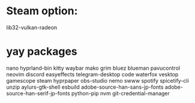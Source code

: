 # Steam option:

lib32-vulkan-radeon

# yay packages

nano
hyprland-bin
kitty
waybar
mako
grim
bluez
blueman
pavucontrol
neovim
discord
easyeffects
telegram-desktop
code
waterfox
vesktop
gamescope
steam
hyprpaper
obs-studio
nemo
swww
spotify
spicetify-cli
unzip
aylurs-gtk-shell
esbuild
adobe-source-han-sans-jp-fonts
adobe-source-han-serif-jp-fonts
python-pip
nvm
git-credential-manager
